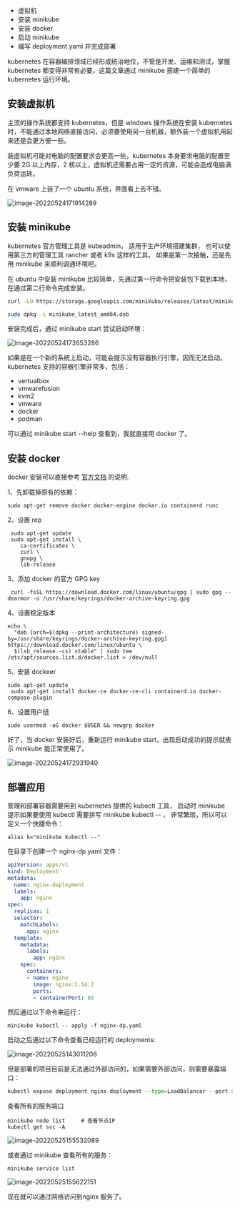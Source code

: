 - 虚拟机
- 安装 minikube
- 安装 docker
- 启动 minikube
- 编写 deployment.yaml 并完成部署



kubernetes 在容器编排领域已经形成统治地位，不管是开发、运维和测试，掌握 kubernetes 都变得非常有必要。这篇文章通过 minikube 搭建一个简单的 kubernetes 运行环境。



## 安装虚拟机

主流的操作系统都支持 kubernetes，但是 windows 操作系统在安装 kubernetes 时，不能通过本地网络直接访问，必须要使用另一台机器，额外装一个虚拟机用起来还是会更方便一些。



装虚拟机可能对电脑的配置要求会更高一些，kubernetes 本身要求电脑的配置至少要 2G 以上内存，2 核以上，虚拟机还需要占用一定的资源，可能会造成电脑满负荷运转。



在 vmware 上装了一个 ubuntu 系统，界面看上去不错。

![image-20220524171914289](https://yuztuchuang.oss-cn-beijing.aliyuncs.com/img/image-20220524171914289.png)



## 安装 minikube

kubernetes 官方管理工具是 kubeadmin， 适用于生产环境搭建集群， 也可以使用第三方的管理工具 rancher 或者 k9s 这样的工具。 如果是第一次接触，还是先用 minikube 来顺利调通环境吧。



在 ubuntu 中安装 minikube 比较简单，先通过第一行命令把安装包下载到本地，在通过第二行命令完成安装。

```sh
curl -LO https://storage.googleapis.com/minikube/releases/latest/minikube_latest_amd64.deb

sudo dpkg -i minikube_latest_amd64.deb
```



安装完成后，通过 minikube start 尝试启动环境：

![image-20220524172653286](https://yuztuchuang.oss-cn-beijing.aliyuncs.com/img/image-20220524172653286.png)



如果是在一个新的系统上启动，可能会提示没有容器执行引擎，因而无法启动。 kubernetes 支持的容器引擎非常多，包括：

- vertualbox
- vmwarefusion
- kvm2
- vmware
- docker
- podman

可以通过 minikube start --help 查看到，我就直接用 docker 了。



## 安装 docker

docker 安装可以直接参考 [官方文档](https://docs.docker.com/engine/install/ubuntu/) 的说明.

1、先卸载掉原有的依赖：

```
sudo apt-get remove docker docker-engine docker.io containerd runc
```

2、设置 rep

```
 sudo apt-get update
 sudo apt-get install \
    ca-certificates \
    curl \
    gnupg \
    lsb-release
```

3、添加 docker 的官方 GPG key

```
 curl -fsSL https://download.docker.com/linux/ubuntu/gpg | sudo gpg --dearmor -o /usr/share/keyrings/docker-archive-keyring.gpg
```

4、设置稳定版本

```
echo \
  "deb [arch=$(dpkg --print-architecture) signed-by=/usr/share/keyrings/docker-archive-keyring.gpg] https://download.docker.com/linux/ubuntu \
  $(lsb_release -cs) stable" | sudo tee /etc/apt/sources.list.d/docker.list > /dev/null
```

5、安装 dockeer

```
sudo apt-get update
 sudo apt-get install docker-ce docker-ce-cli containerd.io docker-compose-plugin
```

6、设置用户组

```
sudo usermod -aG docker $USER && newgrp docker
```



好了，当 docker 安装好后，重新运行 minikube start，出现启动成功的提示就表示 minikube 能正常使用了。

![image-20220524172931940](https://yuztuchuang.oss-cn-beijing.aliyuncs.com/img/image-20220524172931940.png)



## 部署应用

管理和部署容器需要用到 kubernetes 提供的 kubectl 工具， 启动时 minikube 提示如果要使用 kubectl 需要拼写 minikube kubectl  -- ， 非常繁琐，所以可以定义一个快捷命令：

```
alias k="minikube kubectl --"
```



在目录下创建一个 nginx-dp.yaml 文件：

```yaml
apiVersion: apps/v1
kind: Deployment
metadata:
  name: nginx-deployment
  labels:
    app: nginx
spec:
  replicas: 1
  selector:
    matchLabels:
      app: nginx
  template:
    metadata:
      labels:
        app: nginx
    spec:
      containers:
      - name: nginx
        image: nginx:1.14.2
        ports:
        - containerPort: 80
```



然后通过以下命令来运行：

```
minikube kubectl -- apply -f nginx-dp.yaml
```



启动之后通过以下命令查看已经运行的 deployments:

![image-20220525143011208](https://yuztuchuang.oss-cn-beijing.aliyuncs.com/img/image-20220525143011208.png)



但是部署的项目目前是无法通过外部访问的，如果需要外部访问，则需要暴露端口：

```python
kubectl expose deployment nginx-deployment --type=LoadBalancer --port 80
```



查看所有的服务端口

```
minikube node list     # 查看节点IP
kubectl get svc -A
```

![image-20220525155532089](https://yuztuchuang.oss-cn-beijing.aliyuncs.com/img/image-20220525155532089.png)



或者通过 minikube 查看所有的服务：

```
minikube service list
```

![image-20220525155622151](https://yuztuchuang.oss-cn-beijing.aliyuncs.com/img/image-20220525155622151.png)



现在就可以通过网络访问到nginx 服务了。
